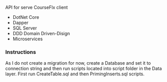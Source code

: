 API for serve CourseFlx client

- DotNet Core
- Dapper
- SQL Server
- DDD Domain Driven-Disign
- Microservices

### Instructions
As I do not create a migration for now, create a Database and set it to connection string and then run scripts located into script folder in the Data layer. 
First run CreateTable.sql and then PrimingInserts.sql scripts.
